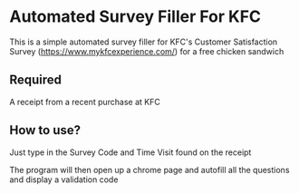 # Automated Survey Filler For KFC
This is a simple automated survey filler for KFC's Customer Satisfaction Survey (https://www.mykfcexperience.com/) for a free chicken sandwich

## Required
A receipt from a recent purchase at KFC
## How to use?
Just type in the Survey Code and Time Visit found on the receipt

The program will then open up a chrome page and autofill all the questions and display a validation code